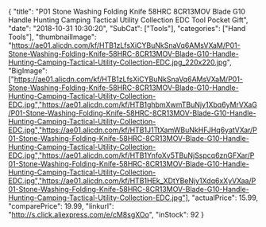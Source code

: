 {
	"title": "P01 Stone Washing Folding Knife 58HRC 8CR13MOV Blade G10 Handle Hunting Camping Tactical Utility Collection EDC Tool Pocket Gift",
	"date": "2018-10-31 10:30:20",
	"SubCat": ["Tools"],
	"categories": ["Hand Tools"],
	"thumbnailImage": "https://ae01.alicdn.com/kf/HTB1zLfsXiCYBuNkSnaVq6AMsVXaM/P01-Stone-Washing-Folding-Knife-58HRC-8CR13MOV-Blade-G10-Handle-Hunting-Camping-Tactical-Utility-Collection-EDC.jpg_220x220.jpg",
	"BigImage": ["https://ae01.alicdn.com/kf/HTB1zLfsXiCYBuNkSnaVq6AMsVXaM/P01-Stone-Washing-Folding-Knife-58HRC-8CR13MOV-Blade-G10-Handle-Hunting-Camping-Tactical-Utility-Collection-EDC.jpg","https://ae01.alicdn.com/kf/HTB1ghbmXwmTBuNjy1Xbq6yMrVXaG/P01-Stone-Washing-Folding-Knife-58HRC-8CR13MOV-Blade-G10-Handle-Hunting-Camping-Tactical-Utility-Collection-EDC.jpg","https://ae01.alicdn.com/kf/HTB1J1TtXamWBuNkHFJHq6yatVXar/P01-Stone-Washing-Folding-Knife-58HRC-8CR13MOV-Blade-G10-Handle-Hunting-Camping-Tactical-Utility-Collection-EDC.jpg","https://ae01.alicdn.com/kf/HTB1YnfoXv5TBuNjSspcq6znGFXar/P01-Stone-Washing-Folding-Knife-58HRC-8CR13MOV-Blade-G10-Handle-Hunting-Camping-Tactical-Utility-Collection-EDC.jpg","https://ae01.alicdn.com/kf/HTB1HEk_XDtYBeNjy1Xdq6xXyVXaa/P01-Stone-Washing-Folding-Knife-58HRC-8CR13MOV-Blade-G10-Handle-Hunting-Camping-Tactical-Utility-Collection-EDC.jpg"],
	"actualPrice": 15.99,
	"comparePrice": 19.99,
	"linkurl": "http://s.click.aliexpress.com/e/cM8sgXOo",
	"inStock": 92
}
